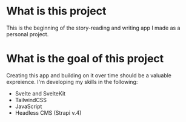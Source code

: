 # What is this project
This is the beginning of the story-reading and writing app I made as a personal project.

# What is the goal of this project
Creating this app and building on it over time should be a valuable expreience.
I'm developing my skills in the following:
- Svelte and SvelteKit
- TailwindCSS
- JavaScript
- Headless CMS (Strapi v.4)